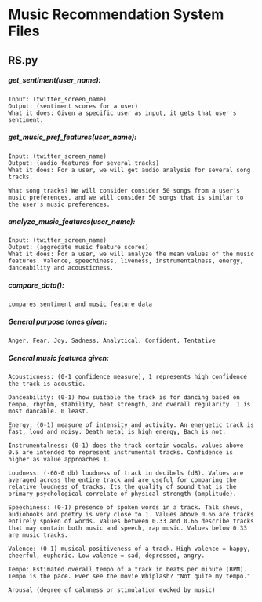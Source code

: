 # Music Recommendation System Files

## RS.py
##### get_sentiment(user_name):
    Input: (twitter_screen_name)
    Output: (sentiment scores for a user)
    What it does: Given a specific user as input, it gets that user's sentiment.
    
##### get_music_pref_features(user_name):
    Input: (twitter_screen_name)
    Output: (audio features for several tracks)
    What it does: For a user, we will get audio analysis for several song tracks.

    What song tracks? We will consider consider 50 songs from a user's music preferences, and we will consider 50 songs that is similar to the user's music preferences. 

##### analyze_music_features(user_name):
    Input: (twitter_screen_name)
    Output: (aggregate music feature scores)
    What it does: For a user, we will analyze the mean values of the music features. Valence, speechiness, liveness, instrumentalness, energy, danceability and acousticness. 
    
##### compare_data():
    compares sentiment and music feature data

##### General purpose tones given:
    Anger, Fear, Joy, Sadness, Analytical, Confident, Tentative

##### General music features given:
    Acousticness: (0-1 confidence measure), 1 represents high confidence the track is acoustic.

    Danceability: (0-1) how suitable the track is for dancing based on tempo, rhythm, stability, beat strength, and overall regularity. 1 is most dancable. 0 least.

    Energy: (0-1) measure of intensity and activity. An energetic track is fast, loud and noisy. Death metal is high energy, Bach is not.

    Instrumentalness: (0-1) does the track contain vocals. values above 0.5 are intended to represent instrumental tracks. Confidence is higher as value approaches 1.

    Loudness: (-60-0 db) loudness of track in decibels (dB). Values are averaged across the entire track and are useful for comparing the relative loudness of tracks. Its the quality of sound that is the primary psychological correlate of physical strength (amplitude). 

    Speechiness: (0-1) presence of spoken words in a track. Talk shows, audiobooks and poetry is very close to 1. Values above 0.66 are tracks entirely spoken of words. Values between 0.33 and 0.66 describe tracks that may contain both music and speech, rap music. Values below 0.33 are music tracks.

    Valence: (0-1) musical positiveness of a track. High valence = happy, cheerful, euphoric. Low valence = sad, depressed, angry.

    Tempo: Estimated overall tempo of a track in beats per minute (BPM). Tempo is the pace. Ever see the movie Whiplash? "Not quite my tempo."

    Arousal (degree of calmness or stimulation evoked by music)

##### 

